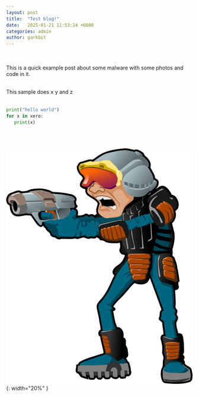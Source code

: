 ```yaml
---
layout: post
title:  "Test blog!"
date:   2025-01-21 11:53:24 +0800
categories: admin
author: garkbit
---
```

<br><br>
This is a quick example post about some malware with some photos and code in it.<br><br>  


This sample does x y and z<br><br>    


```python
print("hello world")
for x in xero:
   print(x)
```
<br><br>
    
![dudee](/assets/dudee.svg){: width="20%" }
